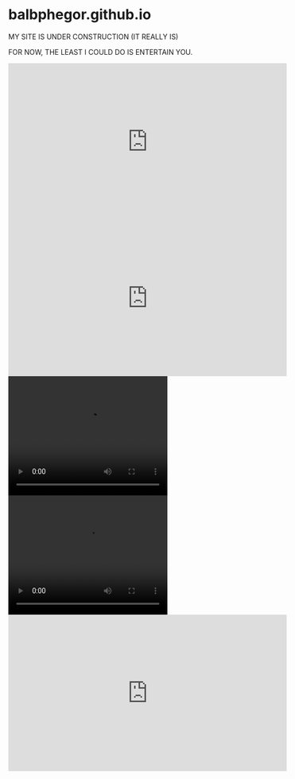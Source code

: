 # balbphegor.github.io

MY SITE IS UNDER CONSTRUCTION (IT REALLY IS)

FOR NOW, THE LEAST I COULD DO IS ENTERTAIN YOU.

<iframe width="560" height="315" src="https://www.youtube.com/embed/hjynBSgUInc" title="YouTube video player" frameborder="0" allow="accelerometer; autoplay; clipboard-write; encrypted-media; gyroscope; picture-in-picture" allowfullscreen></iframe>

<iframe width="560" height="315" src="https://www.youtube.com/embed/0E15Mw7pjJw" title="YouTube video player" frameborder="0" allow="accelerometer; autoplay; clipboard-write; encrypted-media; gyroscope; picture-in-picture" allowfullscreen></iframe>

<video width="320" height="240" controls>
  <source src="https://cdn.discordapp.com/attachments/544146545797234688/928066156307316746/hoz9s71lbj981.mov" type="video/mov">
  <source src="https://cdn.discordapp.com/attachments/544146545797234688/928066156307316746/hoz9s71lbj981.mov" type="video/ogg">
  Your browser does not support the video tag.
</video>

<video width="320" height="240" controls>
  <source src="https://cdn.discordapp.com/attachments/839034380595757086/913111276190838825/Im_a_quiet_gorilla_.mp4" type="video/mp4">
  <source src="https://cdn.discordapp.com/attachments/839034380595757086/913111276190838825/Im_a_quiet_gorilla_.mp4" type="video/ogg">
  Your browser does not support the video tag.
</video>

<iframe width="560" height="315" src="https://www.youtube.com/embed/OnRhMQT1GWs" title="YouTube video player" frameborder="0" allow="accelerometer; autoplay; clipboard-write; encrypted-media; gyroscope; picture-in-picture" allowfullscreen></iframe>

